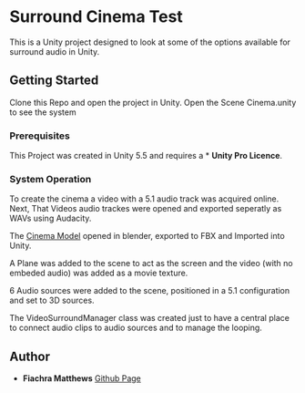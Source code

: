 # Surround Cinema Test

This is a Unity project designed to look at some of the options available for surround audio in Unity.  

## Getting Started

Clone this Repo and open the project in Unity. Open the Scene Cinema.unity to see the system

### Prerequisites

This Project was created in Unity 5.5 and requires a * **Unity Pro Licence**. 

### System Operation

To create the cinema a video with a 5.1 audio track was acquired online. Next, That Videos audio trackes were opened and exported seperatly as WAVs using Audacity. 

The [Cinema Model](https://free3d.com/3d-model/cine-room-62699.html) opened in blender, exported to FBX and Imported into Unity. 

A Plane was added to the scene to act as the screen and the video (with no embeded audio) was added as a movie texture. 

6 Audio sources were added to the scene, positioned in a 5.1 configuration and set to 3D sources.

The VideoSurroundManager class was created just to have a central place to connect audio clips to audio sources and to manage the looping.  


## Author

* **Fiachra Matthews** [Github Page](https://github.com/fiachra)
